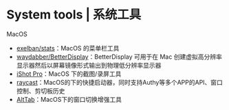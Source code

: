 # System tools | 系统工具

MacOS
- [exelban/stats](https://github.com/exelban/stats)：MacOS 的菜单栏工具
- [waydabber/BetterDisplay](https://github.com/waydabber/BetterDisplay)：BetterDisplay 可用于在 Mac 创建虚拟高分辨率显示器然后以屏幕镜像形式输出到物理低分辨率显示器
- [iShot Pro](https://apps.apple.com/cn/app/ishot-pro-%E4%B8%93%E4%B8%9A%E7%9A%84%E6%88%AA%E5%9B%BE%E8%B4%B4%E5%9B%BE%E5%BD%95%E5%B1%8F%E5%BD%95%E9%9F%B3ocr%E7%BF%BB%E8%AF%91%E5%8F%96%E8%89%B2%E5%B7%A5%E5%85%B7/id1611347086?mt=12)：MacOS 下的截图/录屏工具
- [raycast](https://www.raycast.com/)：MacOS的下的快捷启动器，同时支持Authy等多个APP的API、窗口控制、剪切板历史
- [AltTab](https://alt-tab-macos.netlify.app/)：MacOS下的窗口切换增强工具
